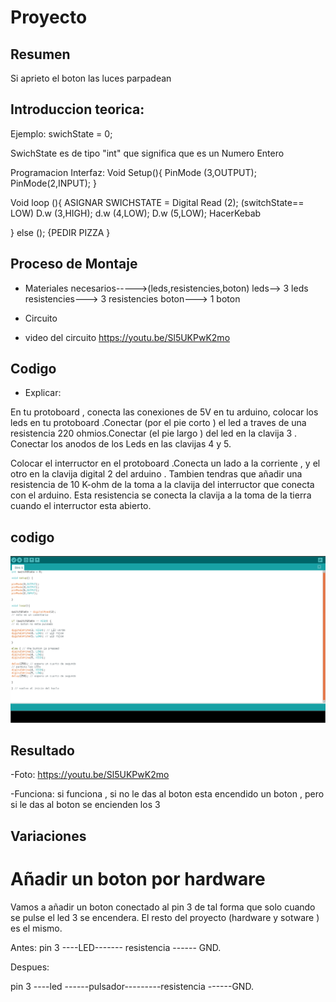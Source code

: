 # Proyecto

## Resumen

Si aprieto el boton las luces parpadean 

## Introduccion teorica:

Ejemplo:
swichState = 0;

SwichState es de tipo "int" 
que significa que es un Numero Entero

Programacion Interfaz:
Void Setup(){
      PinMode (3,OUTPUT);
      PinMode(2,INPUT);
      }
      
Void loop (){ ASIGNAR SWICHSTATE = Digital Read (2);
(switchState== LOW)
 D.w (3,HIGH);
 d.w (4,LOW);
 D.w (5,LOW);
 HacerKebab
 
 }
 else (); 
 {PEDIR PIZZA }
 
 ## Proceso de Montaje
 
  - Materiales necesarios----->(leds,resistencies,boton)
  leds--> 3 leds
  resistencies---> 3 resistencies 
  boton---> 1 boton
  
   
  - Circuito
  
  - video del circuito
   https://youtu.be/Sl5UKPwK2mo
  

  ## Codigo 
   - Explicar:
   
   En tu protoboard , conecta las conexiones de 5V en tu arduino, colocar los leds en tu protoboard .Conectar (por el pie corto ) el led a traves de una resistencia 220 ohmios.Conectar (el pie largo ) del led en la clavija 3 . Conectar los anodos de los Leds en las clavijas 4 y 5.
   
   Colocar el interructor en el protoboard .Conecta un lado a la corriente , y el otro en la clavija digital 2 del arduino . Tambien tendras que añadir una resistencia de 10 K-ohm de la toma a la clavija del interructor que conecta con el arduino. Esta resistencia se conecta la clavija a la toma de la tierra cuando el interructor esta abierto.
   
 
 ## codigo
 
![](https://raw.githubusercontent.com/Baultek/Arduino/main/imagenes%20arduino/Captura%20de%20pantalla%20de%202021-10-26%2010-25-29.png)
  
   ## Resultado 
   
  -Foto: 
  https://youtu.be/Sl5UKPwK2mo
 
  -Funciona: si funciona , si no le das al boton esta encendido un boton , pero si le das al boton se encienden los 3 
  
   ## Variaciones 
   
   # Añadir un boton por hardware 
   
   Vamos a añadir un boton conectado al pin 3 de tal forma que solo cuando se pulse el led 3 se encendera.
   El resto del proyecto (hardware y sotware ) es el mismo.
   
   Antes:
   pin 3 ----LED------- resistencia ------ GND.
   
   Despues:
   
   pin 3 ----led ------pulsador---------resistencia ------GND.
   
   
   
   
   

